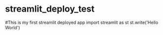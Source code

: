 # streamlit_deploy_test
#This is my first streamlit deployed app
import streamlit as st 
st.write('Hello World')

